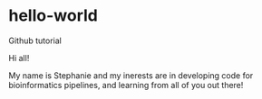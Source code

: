 # hello-world
Github tutorial


Hi all!

My name is Stephanie and my inerests are in developing code for bioinformatics pipelines, and learning from all of you out there!

